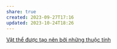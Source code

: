 ```yaml
---
share: true
created: 2023-09-27T17:16
updated: 2023-10-24T18:26
---
```


[Vật thể được tạo nên bởi những thuộc tính](./V%E1%BA%ADt%20th%E1%BB%83%20%C4%91%C6%B0%E1%BB%A3c%20t%E1%BA%A1o%20n%C3%AAn%20b%E1%BB%9Fi%20nh%E1%BB%AFng%20thu%E1%BB%99c%20t%C3%ADnh.md#)